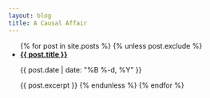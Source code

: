 ```yaml
---
layout: blog
title: A Causal Affair
---
```


<ul>
  {% for post in site.posts %}
    {% unless post.exclude %}
    <li>
      <b> <a href="{{ post.url }}">{{ post.title }}</a> </b>
      <p> {{ post.date | date: "%B %-d, %Y" }}</p>
      {{ post.excerpt }}       
    {% endunless %}
  {% endfor %}